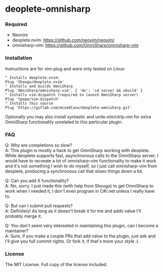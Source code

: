 deoplete-omnisharp
==================

### Required

- Neovim
- deoplete.nvim: https://github.com/neovim/neovim/
- omnisharp-vim: https://github.com/OmniSharp/omnisharp-vim

### Installation

Instructions are for vim-plug and were only tested on Linux:

	" Installs deoplete.nvim:
	Plug 'Shougo/deoplete.nvim'
	" Installs and builds OmniSharp
	Plug 'OmniSharp/omnisharp-vim', { 'do': 'cd server && xbuild' }
	" Installs vim-dispatch (required to launch OmniSharp server)
	Plug 'tpope/vim-dispatch'
	" Installs this source
	Plug 'https://gitlab.com/mixedCase/deoplete-omnisharp.git'

Optionally you may also install syntastic and unite.vim/ctrlp.vim for extra OmniSharp functionality unrelated to this particular plugin.

### FAQ

Q: Why are completions so slow?  
A: This plugin is mostly a hack to get OmniSharp working with deoplete. While deoplete supports fast, asynchronous calls to the OmniSharp server, I would have to recreate a lot of omnisharp-vim functionality to make it work and it's not something I wish to do myself, so I just call omnisharp-vim from deoplete, producing a synchronous call that slows things down a bit.

Q: Can you add X functionality?  
A: No, sorry. I just made this (with help from Shougo) to get OmniSharp to work when I needed it, I don't even program in C#/.net unless I really have to.

Q: But can I submit pull requests?  
A: Definitely! As long as it doesn't break it for me and adds value I'll probably merge it.

Q: You don't seem very interested in maintaining this plugin, can I become a maintainer?  
A: Sure, if you make a couple PRs that add value to the plugin, just ask and I'll give you full commit rights. Or fork it, if that's more your style :).

### License

The MIT License. Full copy of the license included.

